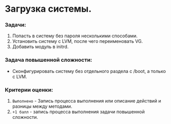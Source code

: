 # Загрузка системы.

### __Задачи:__
1. Попасть в систему без пароля несколькими способами.
1. Установить систему с LVM, после чего переименовать VG.
1. Добавить модуль в initrd.

### __Задача повышенной сложности:__
- Сконфигурировать систему без отдельного раздела с /boot, а только с LVM.

### __Критерии оценки:__
1. `Выполнено` - Запись процесса выполнения или описание действий и разницы между методами.
1. `+1 балл` - запись процесса выполнения задачи повышенной сложности.
